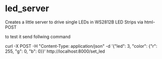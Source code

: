 # led_server

Creates a little server to drive single LEDs in WS2812B LED Strips via html-POST

to test it send follwing command

curl -X POST -H "Content-Type: application/json" -d '{"led": 3, "color": {"r": 255, "g": 0, "b": 0}}' http://localhost:8000/set_led
